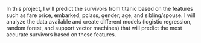 In this project, I will predict the survivors from titanic based on the features such as fare price, embarked, pclass, gender, age, and sibling/spouse. I will analyze the data available and create different models (logistic regression, random forest, and support vector machines) that will predict the most accurate survivors based on these features.
